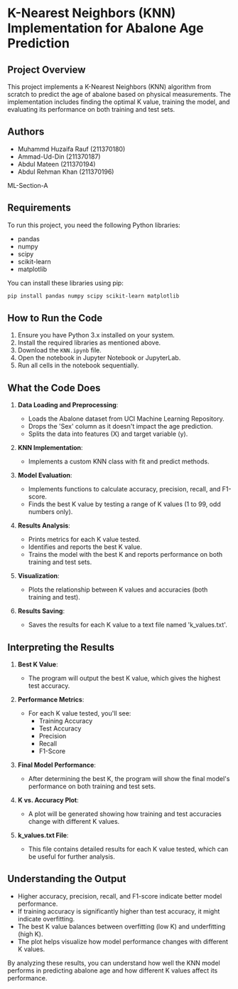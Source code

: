 # K-Nearest Neighbors (KNN) Implementation for Abalone Age Prediction

## Project Overview

This project implements a K-Nearest Neighbors (KNN) algorithm from scratch to predict the age of abalone based on physical measurements. The implementation includes finding the optimal K value, training the model, and evaluating its performance on both training and test sets.

## Authors

- Muhammd Huzaifa Rauf (211370180)
- Ammad-Ud-Din (211370187)
- Abdul Mateen (211370194)
- Abdul Rehman Khan (211370196)

ML-Section-A

## Requirements

To run this project, you need the following Python libraries:

- pandas
- numpy
- scipy
- scikit-learn
- matplotlib

You can install these libraries using pip:

```bash
pip install pandas numpy scipy scikit-learn matplotlib
```

## How to Run the Code

1. Ensure you have Python 3.x installed on your system.
2. Install the required libraries as mentioned above.
3. Download the `KNN.ipynb` file.
4. Open the notebook in Jupyter Notebook or JupyterLab.
5. Run all cells in the notebook sequentially.

## What the Code Does

1. **Data Loading and Preprocessing**:

   - Loads the Abalone dataset from UCI Machine Learning Repository.
   - Drops the 'Sex' column as it doesn't impact the age prediction.
   - Splits the data into features (X) and target variable (y).

2. **KNN Implementation**:

   - Implements a custom KNN class with fit and predict methods.

3. **Model Evaluation**:

   - Implements functions to calculate accuracy, precision, recall, and F1-score.
   - Finds the best K value by testing a range of K values (1 to 99, odd numbers only).

4. **Results Analysis**:

   - Prints metrics for each K value tested.
   - Identifies and reports the best K value.
   - Trains the model with the best K and reports performance on both training and test sets.

5. **Visualization**:

   - Plots the relationship between K values and accuracies (both training and test).

6. **Results Saving**:
   - Saves the results for each K value to a text file named 'k_values.txt'.

## Interpreting the Results

1. **Best K Value**:

   - The program will output the best K value, which gives the highest test accuracy.

2. **Performance Metrics**:

   - For each K value tested, you'll see:
     - Training Accuracy
     - Test Accuracy
     - Precision
     - Recall
     - F1-Score

3. **Final Model Performance**:

   - After determining the best K, the program will show the final model's performance on both training and test sets.

4. **K vs. Accuracy Plot**:

   - A plot will be generated showing how training and test accuracies change with different K values.

5. **k_values.txt File**:
   - This file contains detailed results for each K value tested, which can be useful for further analysis.

## Understanding the Output

- Higher accuracy, precision, recall, and F1-score indicate better model performance.
- If training accuracy is significantly higher than test accuracy, it might indicate overfitting.
- The best K value balances between overfitting (low K) and underfitting (high K).
- The plot helps visualize how model performance changes with different K values.

By analyzing these results, you can understand how well the KNN model performs in predicting abalone age and how different K values affect its performance.
